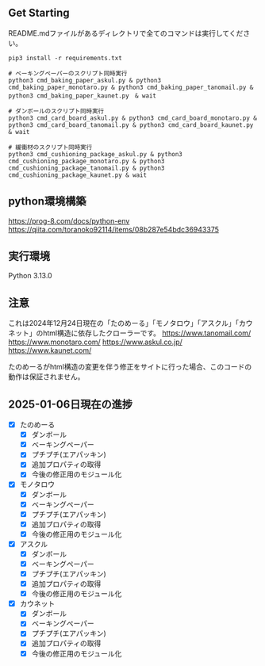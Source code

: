 ## Get Starting
README.mdファイルがあるディレクトリで全てのコマンドは実行してください。

```
pip3 install -r requirements.txt
```

```
# ベーキングペーパーのスクリプト同時実行
python3 cmd_baking_paper_askul.py & python3 cmd_baking_paper_monotaro.py & python3 cmd_baking_paper_tanomail.py & python3 cmd_baking_paper_kaunet.py　& wait

# ダンボールのスクリプト同時実行
python3 cmd_card_board_askul.py & python3 cmd_card_board_monotaro.py & python3 cmd_card_board_tanomail.py & python3 cmd_card_board_kaunet.py & wait

# 緩衝材のスクリプト同時実行
python3 cmd_cushioning_package_askul.py & python3 cmd_cushioning_package_monotaro.py & python3 cmd_cushioning_package_tanomail.py & python3 cmd_cushioning_package_kaunet.py & wait
```

## python環境構築
https://prog-8.com/docs/python-env
https://qiita.com/toranoko92114/items/08b287e54bdc36943375

## 実行環境
Python 3.13.0

## 注意
これは2024年12月24日現在の「たのめーる」「モノタロウ」「アスクル」「カウネット」のhtml構造に依存したクローラーです。
https://www.tanomail.com/
https://www.monotaro.com/
https://www.askul.co.jp/
https://www.kaunet.com/


たのめーるがhtml構造の変更を伴う修正をサイトに行った場合、このコードの動作は保証されません。

## 2025-01-06日現在の進捗
- [x] たのめーる
  - [x] ダンボール
  - [x] ベーキングペーパー
  - [x] プチプチ(エアパッキン)
  - [x] 追加プロパティの取得
  - [x] 今後の修正用のモジュール化
- [x] モノタロウ
  - [x] ダンボール
  - [x] ベーキングペーパー
  - [x] プチプチ(エアパッキン)
  - [x] 追加プロパティの取得
  - [x] 今後の修正用のモジュール化
- [x] アスクル
  - [x] ダンボール
  - [x] ベーキングペーパー
  - [x] プチプチ(エアパッキン)
  - [x] 追加プロパティの取得
  - [x] 今後の修正用のモジュール化
- [x] カウネット
  - [x] ダンボール
  - [x] ベーキングペーパー
  - [x] プチプチ(エアパッキン)
  - [x] 追加プロパティの取得
  - [x] 今後の修正用のモジュール化
